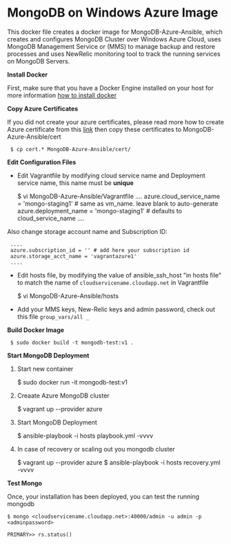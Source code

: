 # MongoDB on Windows Azure Image

This docker file creates a docker image for MongoDB-Azure-Ansible, which creates and configures MongoDB Cluster over Windows Azure Cloud, uses MongoDB Management Service or (MMS) to manage backup and restore processes and uses NewRelic monitoring tool to track the running services on MongoDB Servers.

**Install Docker**

First, make sure that you have a Docker Engine installed on your host for more information [how to install docker](https://docs.docker.com/installation/ubuntulinux/)

**Copy Azure Certificates**

If you did not create your azure certificates, please read more how to create Azure certificate from this [link](https://github.com/aabdulwahed/MongoDB-Azure-Ansible#Create_and_manage_Azure_certificates) then copy these certificates to MongoDB-Azure-Ansible/cert

     $ cp cert.* MongoDB-Azure-Ansible/cert/

**Edit Configuration Files**

* Edit Vagrantfile by modifying cloud service name and Deployment service name, this name must be **unique**

     $ vi MongoDB-Azure-Ansible/Vagrantfile
     ....
     azure.cloud_service_name = 'mongo-staging1' # same as vm_name. leave blank to auto-generate
     azure.deployment_name = 'mongo-staging1' # defaults to cloud_service_name
     ....

Also change storage account name and Subscription ID:

     ....
     azure.subscription_id = '' # add here your subscription id
     azure.storage_acct_name = 'vagrantazure1'
     ....

* Edit hosts file, by modifying the value of ansible_ssh_host "in hosts file" to match the name of <code>cloudservicename.cloudapp.net</code> in Vagrantfile

     $ vi MongoDB-Azure-Ansible/hosts

* Add your MMS keys, New-Relic keys and admin password, check out this file <code>group_vars/all _</code>

**Build Docker Image**

     $ sudo docker build -t mongodb-test:v1 .

**Start MongoDB Deployment**

1. Start new container
   
     $ sudo docker run -it mongodb-test:v1

2. Creaate Azure MongoDB cluster

     $ vagrant up --provider azure

3. Start MongoDB Deployment

     $  ansible-playbook -i hosts playbook.yml -vvvv

4. In case of recovery or scaling out you mongodb cluster

     $ vagrant up --provider azure
     $ ansible-playbook -i hosts recovery.yml -vvvv

**Test Mongo**

Once, your installation has been deployed, you can test the running mongodb 

    $ mongo <cloudservicename.cloudapp.net>:40000/admin -u admin -p <adminpassword>

    PRIMARY>> rs.status() 
